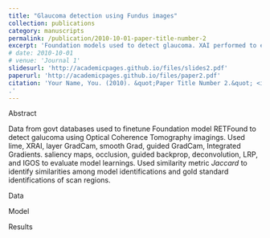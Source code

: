 ```yaml
---
title: "Glaucoma detection using Fundus images"
collection: publications
category: manuscripts
permalink: /publication/2010-10-01-paper-title-number-2
excerpt: 'Foundation models used to detect glaucoma. XAI performed to evaluate accuracy of model learning.'
# date: 2010-10-01
# venue: 'Journal 1'
slidesurl: 'http://academicpages.github.io/files/slides2.pdf'
paperurl: 'http://academicpages.github.io/files/paper2.pdf'
citation: 'Your Name, You. (2010). &quot;Paper Title Number 2.&quot; <i>Journal 1</i>. 1(2)
.'
---
```


Abstract

Data from govt databases used to finetune Foundation model RETFound to detect galucoma using Optical Coherence Tomography imagings. Used lime, XRAI, layer GradCam, smooth Grad, guided GradCam, Integrated Gradients. saliency maps, occlusion, guided backprop, deconvolution, LRP, and IGOS to evaluate model learnings.
Used similarity metric *Jaccard* to identify similarities among model identifications and gold standard identifications of scan regions.

Data

Model

Results